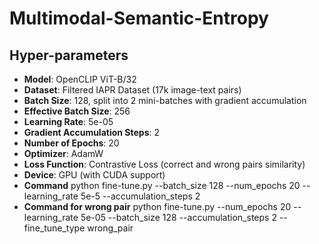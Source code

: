 # Multimodal-Semantic-Entropy

## Hyper-parameters

- **Model**: OpenCLIP ViT-B/32
- **Dataset**: Filtered IAPR Dataset (17k image-text pairs)
- **Batch Size**: 128, split into 2 mini-batches with gradient accumulation
- **Effective Batch Size**: 256 
- **Learning Rate**: 5e-05
- **Gradient Accumulation Steps**: 2
- **Number of Epochs**: 20
- **Optimizer**: AdamW
- **Loss Function**: Contrastive Loss (correct and wrong pairs similarity)
- **Device**: GPU (with CUDA support)
- **Command** python fine-tune.py --batch_size 128 --num_epochs 20 --learning_rate 5e-5 --accumulation_steps 2
- **Command for wrong pair** python fine-tune.py --num_epochs 20 --learning_rate 5e-05 --batch_size 128 --accumulation_steps 2 --fine_tune_type wrong_pair


